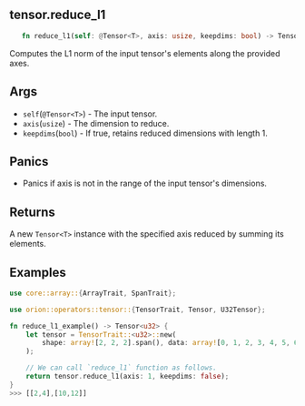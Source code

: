 ## tensor.reduce_l1

```rust 
   fn reduce_l1(self: @Tensor<T>, axis: usize, keepdims: bool) -> Tensor<T>;
```

Computes the L1 norm of the input tensor's elements along the provided axes.

## Args

* `self`(`@Tensor<T>`) - The input tensor.
* `axis`(`usize`) - The dimension to reduce.
* `keepdims`(`bool`) - If true, retains reduced dimensions with length 1.

## Panics 

* Panics if axis is not in the range of the input tensor's dimensions.

## Returns

A new `Tensor<T>` instance with the specified axis reduced by summing its elements.

## Examples

```rust
use core::array::{ArrayTrait, SpanTrait};

use orion::operators::tensor::{TensorTrait, Tensor, U32Tensor};

fn reduce_l1_example() -> Tensor<u32> {
    let tensor = TensorTrait::<u32>::new(
        shape: array![2, 2, 2].span(), data: array![0, 1, 2, 3, 4, 5, 6, 7].span(),
    );

    // We can call `reduce_l1` function as follows.
    return tensor.reduce_l1(axis: 1, keepdims: false);
}
>>> [[2,4],[10,12]]
```
